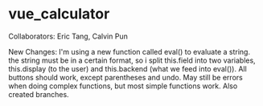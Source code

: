 # vue_calculator

Collaborators: Eric Tang, Calvin Pun

New Changes: I'm using a new function called eval() to evaluate a string. the string must be in a certain format, so i split this.field into two variables, this.display (to the user) and this.backend (what we feed into eval()). All buttons should work, except parentheses and undo. May still be errors when doing complex functions, but most simple functions work. Also created branches. 
